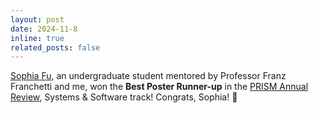 ```yaml
---
layout: post
date: 2024-11-8
inline: true
related_posts: false
---
```


[Sophia Fu](https://www.linkedin.com/in/sophia-fu-152478254), an undergraduate student mentored by Professor Franz Franchetti and me, won the **Best Poster Runner-up** in the [PRISM Annual Review](https://prism.ucsd.edu/), Systems & Software track! Congrats, Sophia! :tada: